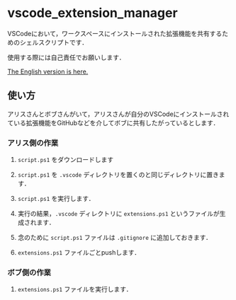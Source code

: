 # vscode_extension_manager

VSCodeにおいて，ワークスペースにインストールされた拡張機能を共有するためのシェルスクリプトです．

使用する際には自己責任でお願いします．

[The English version is here.](/README.md)

## 使い方

アリスさんとボブさんがいて，アリスさんが自分のVSCodeにインストールされている拡張機能をGitHubなどを介してボブに共有したがっているとします．

### アリス側の作業

1. `script.ps1` をダウンロードします

1. `script.ps1` を `.vscode` ディレクトリを置くのと同じディレクトリに置きます．

1. `script.ps1` を実行します．

1. 実行の結果，`.vscode` ディレクトリに `extensions.ps1` というファイルが生成されます．

1. 念のために `script.ps1` ファイルは `.gitignore` に追加しておきます．

1. `extensions.ps1` ファイルごとpushします．

### ボブ側の作業

1. `extensions.ps1` ファイルを実行します．
